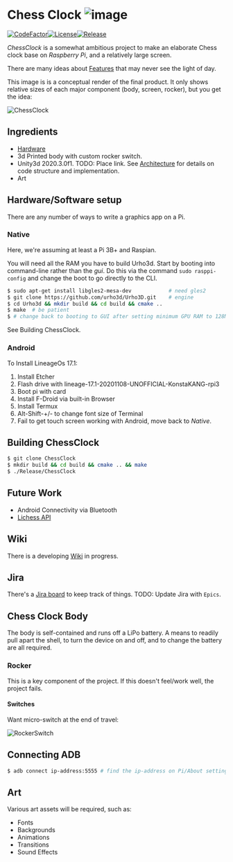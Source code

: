 # Chess Clock ![image](External/old-clock.png)

[![CodeFactor](https://www.codefactor.io/repository/github/cschladetsch/chessclock/badge)](https://www.codefactor.io/repository/github/cschladetsch/chessclock)[![License](https://img.shields.io/github/license/cschladetsch/chessclock.svg?label=License&maxAge=86400)](./LICENSE.txt)[![Release](https://img.shields.io/github/release/cschladetsch/chessclock.svg?label=Release&maxAge=60)](https://github.com/cschladetsch/chessclock/releases/latest)

*ChessClock* is a somewhat ambitious project to make an elaborate Chess clock base on *Raspberry Pi*, and a relatively large screen.

There are many ideas about [Features](../../wiki/Features) that may never see the light of day.

This image is is a conceptual render of the final product. It only shows relative sizes of each major component (body, screen, rocker), but you get the idea:

![ChessClock](External/SampleRender-1.png)

## Ingredients
* [Hardware](../../wiki/Hardware)
* 3d Printed body with custom rocker switch.
* Unity3d 2020.3.0f1. TODO: Place link. See [Architecture](../../wiki/Architecture) for details on code structure and implementation.
* Art

## Hardware/Software setup 
There are any number of ways to write a graphics app on a Pi. 

### Native
Here, we're assuming at least a Pi 3B+ and Raspian.

You will need all the RAM you have to build Urho3d. Start by booting into command-line rather than the *gui*. Do this via the command `sudo rasppi-config` and change the boot to go directly to the CLI.

```bash
$ sudo apt-get install libgles2-mesa-dev            # need gles2
$ git clone https://github.com/urho3d/Urho3D.git    # engine
$ cd Urho3d && mkdir build && cd build && cmake .. 
$ make  # be patient
$ # change back to booting to GUI after setting minimum GPU RAM to 128M RAM (or more, depending on hardware)
```
See Building ChessClock.

### Android
To Install LineageOs 17.1:
1. Install Etcher
1. Flash drive with lineage-17.1-20201108-UNOFFICIAL-KonstaKANG-rpi3
1. Boot pi with card
1. Install F-Droid via built-in Browser
1. Install Termux
1. Alt-Shift-+/- to change font size of Terminal
1. Fail to get touch screen working with Android, move back to *Native*.

## Building ChessClock

```bash
$ git clone ChessClock
$ mkdir build && cd build && cmake .. && make
$ ./Release/ChessClock
```

## Future Work

* Android Connectivity via Bluetooth
* [Lichess API](https://lichess.org/api)

## Wiki

There is a developing [Wiki](../../wiki/Home) in progress.

## Jira

There's a [Jira board](https://chessclock.atlassian.net/secure/RapidBoard.jspa?rapidView=1&selectedIssue=CHES-3) to keep track of things. TODO: Update Jira with `Epics`.

## Chess Clock Body

The body is self-contained and runs off a LiPo battery. A means to readily pull apart the shell, to turn the device on and off, and to change the battery are all required.

### Rocker

This is a key component of the project. If this doesn't feel/work well, the project fails.

#### Switches

Want micro-switch at the end of travel:

![RockerSwitch](External/RockerSwitch.png)

## Connecting ADB

```bash
$ adb connect ip-address:5555 # find the ip-address on Pi/About settings
```

## Art

Various art assets will be required, such as:

* Fonts
* Backgrounds
* Animations
* Transitions
* Sound Effects

